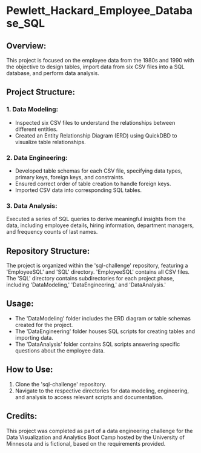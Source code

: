 # Pewlett_Hackard_Employee_Database_SQL

## Overview:

This project is focused on the employee data from the 1980s and 1990 with the objective to design tables, import data from six CSV files into a SQL database, and perform data analysis.

## Project Structure:

### 1. Data Modeling:
- Inspected six CSV files to understand the relationships between different entities.
- Created an Entity Relationship Diagram (ERD) using QuickDBD to visualize table relationships.

### 2. Data Engineering:
- Developed table schemas for each CSV file, specifying data types, primary keys, foreign keys, and constraints.
- Ensured correct order of table creation to handle foreign keys.
- Imported CSV data into corresponding SQL tables.

### 3. Data Analysis:
Executed a series of SQL queries to derive meaningful insights from the data, including employee details, hiring information, department managers, and frequency counts of last names.

## Repository Structure:

The project is organized within the 'sql-challenge' repository, featuring a 'EmployeeSQL' and 'SQL' directory. 'EmployeeSQL' contains all CSV files. The 'SQL' directory contains subdirectories for each project phase, including 'DataModeling,' 'DataEngineering,' and 'DataAnalysis.'

## Usage:

- The 'DataModeling' folder includes the ERD diagram or table schemas created for the project.
- The 'DataEngineering' folder houses SQL scripts for creating tables and importing data.
- The 'DataAnalysis' folder contains SQL scripts answering specific questions about the employee data.

## How to Use:

1. Clone the 'sql-challenge' repository.
2. Navigate to the respective directories for data modeling, engineering, and analysis to access relevant scripts and documentation.

## Credits:

This project was completed as part of a data engineering challenge for the Data Visualization and Analytics Boot Camp hosted by the University of Minnesota and is fictional, based on the requirements provided.


